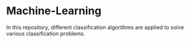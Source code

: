 # Machine-Learning
In this repository, different classification algorithms are applied to solve various classification problems.
